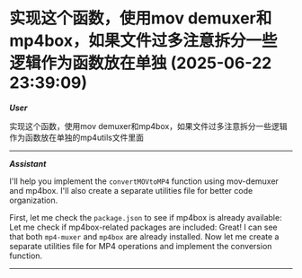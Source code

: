 <!-- Generated by SpecStory -->

# 实现这个函数，使用mov demuxer和mp4box，如果文件过多注意拆分一些逻辑作为函数放在单独 (2025-06-22 23:39:09)

_**User**_

实现这个函数，使用mov demuxer和mp4box，如果文件过多注意拆分一些逻辑作为函数放在单独的mp4utils文件里面

---

_**Assistant**_

I'll help you implement the `convertMOVtoMP4` function using mov-demuxer and mp4box. I'll also create a separate utilities file for better code organization.

First, let me check the `package.json` to see if mp4box is already available: Let me check if mp4box-related packages are included: Great! I can see that both `mp4-muxer` and `mp4box` are already installed. Now let me create a separate utilities file for MP4 operations and implement the conversion function. 

---

